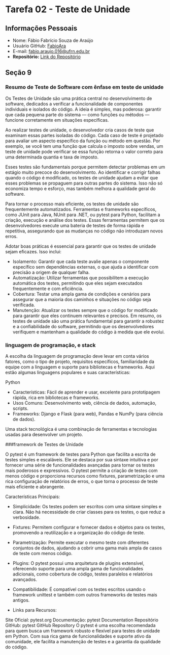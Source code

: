 # Tarefa 02 - Teste de Unidade

## Informações Pessoais
- Nome: Fábio Fabrício Souza de Araújo
- Usuário GitHub: [FabioAra](https://github.com/FabioAra)
- E-mail: <fabio.araujo.016@ufrn.edu.br>
- **Repositório:** [Link do Repositório](https://github.com/flaviogui/TechCell-Pro)

## Seção 9
### Resumo de Teste de Software com ênfase em teste de unidade
Os Testes de Unidade são uma prática central no desenvolvimento de software, dedicados a verificar a funcionalidade de componentes individuais e isolados do código. A ideia é simples, mas poderosa: garantir que cada pequena parte do sistema — como funções ou métodos — funcione corretamente em situações específicas.

Ao realizar testes de unidade, o desenvolvedor cria casos de teste que examinam essas partes isoladas do código. Cada caso de teste é projetado para avaliar um aspecto específico da função ou método em questão. Por exemplo, se você tem uma função que calcula o imposto sobre vendas, um teste de unidade pode verificar se essa função retorna o valor correto para uma determinada quantia e taxa de imposto.

Esses testes são fundamentais porque permitem detectar problemas em um estágio muito precoce do desenvolvimento. Ao identificar e corrigir falhas quando o código é modificado, os testes de unidade ajudam a evitar que esses problemas se propaguem para outras partes do sistema. Isso não só economiza tempo e esforço, mas também melhora a qualidade geral do software.

Para tornar o processo mais eficiente, os testes de unidade são frequentemente automatizados. Ferramentas e frameworks específicos, como JUnit para Java, NUnit para .NET, ou pytest para Python, facilitam a criação, execução e análise dos testes. Essas ferramentas permitem que os desenvolvedores execute uma bateria de testes de forma rápida e repetitiva, assegurando que as mudanças no código não introduzam novos erros.

Adotar boas práticas é essencial para garantir que os testes de unidade sejam eficazes. Isso inclui:

- Isolamento: Garantir que cada teste avalie apenas o componente específico sem dependências externas, o que ajuda a identificar com precisão a origem de qualquer falha.
- Automatização: Utilizar ferramentas que possibilitem a execução automática dos testes, permitindo que eles sejam executados frequentemente e com eficiência.
- Cobertura: Testar uma ampla gama de condições e cenários para assegurar que a maioria dos caminhos e situações no código seja verificada.
- Manutenção: Atualizar os testes sempre que o código for modificado para garantir que eles continuem relevantes e precisos.
Em resumo, os testes de unidade são uma prática fundamental para garantir a robustez e a confiabilidade do software, permitindo que os desenvolvedores verifiquem e mantenham a qualidade do código à medida que ele evolui.


###  linguagem de programação, e stack

A escolha da linguagem de programação deve levar em conta vários fatores, como o tipo de projeto, requisitos específicos, familiaridade da equipe com a linguagem e suporte para bibliotecas e frameworks. Aqui estão algumas linguagens populares e suas características:

Python

- Características: Fácil de aprender e usar, excelente para prototipagem rápida, rica em bibliotecas e frameworks.
- Usos Comuns: Desenvolvimento web, ciência de dados, automação, scripts.
- Frameworks: Django e Flask (para web), Pandas e NumPy (para ciência de dados).

Uma stack tecnológica é uma combinação de ferramentas e tecnologias usadas para desenvolver um projeto.

###framework de Testes de Unidade

O pytest é um framework de testes para Python que facilita a escrita de testes simples e escaláveis. Ele se destaca por sua sintaxe intuitiva e por fornecer uma série de funcionalidades avançadas para tornar os testes mais poderosos e expressivos. O pytest permite a criação de testes com menos código e proporciona recursos como fixtures, parametrização e uma rica configuração de relatórios de erros, o que torna o processo de teste mais eficiente e abrangente.

Características Principais:

- Simplicidade: Os testes podem ser escritos com uma sintaxe simples e clara. Não há necessidade de criar classes para os testes, o que reduz a verbosidade.
- Fixtures: Permitem configurar e fornecer dados e objetos para os testes, promovendo a reutilização e a organização do código de teste.
- Parametrização: Permite executar o mesmo teste com diferentes conjuntos de dados, ajudando a cobrir uma gama mais ampla de casos de teste com menos código.
- Plugins: O pytest possui uma arquitetura de plugins extensível, oferecendo suporte para uma ampla gama de funcionalidades adicionais, como cobertura de código, testes paralelos e relatórios avançados.
- Compatibilidade: É compatível com os testes escritos usando o framework unittest e também com outros frameworks de testes mais antigos.

- Links para Recursos:

Site Oficial: pytest.org
Documentação: pytest Documentation
Repositório GitHub: pytest GitHub Repository
O pytest é uma escolha recomendada para quem busca um framework robusto e flexível para testes de unidade em Python. Com sua rica gama de funcionalidades e suporte ativo da comunidade, ele facilita a manutenção de testes e a garantia da qualidade do código.